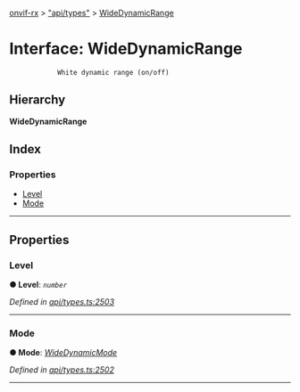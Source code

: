 [onvif-rx](../README.md) > ["api/types"](../modules/_api_types_.md) > [WideDynamicRange](../interfaces/_api_types_.widedynamicrange.md)

# Interface: WideDynamicRange

```
            White dynamic range (on/off)
```

## Hierarchy

**WideDynamicRange**

## Index

### Properties

* [Level](_api_types_.widedynamicrange.md#level)
* [Mode](_api_types_.widedynamicrange.md#mode)

---

## Properties

<a id="level"></a>

###  Level

**● Level**: *`number`*

*Defined in [api/types.ts:2503](https://github.com/patrickmichalina/onvif-rx/blob/034e4d6/src/api/types.ts#L2503)*

___
<a id="mode"></a>

###  Mode

**● Mode**: *[WideDynamicMode](../enums/_api_types_.widedynamicmode.md)*

*Defined in [api/types.ts:2502](https://github.com/patrickmichalina/onvif-rx/blob/034e4d6/src/api/types.ts#L2502)*

___

